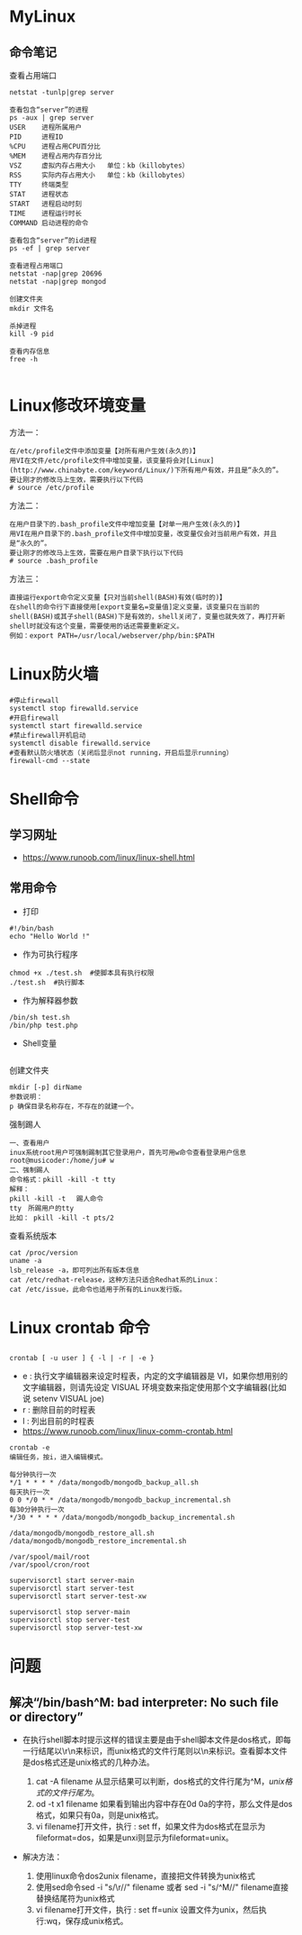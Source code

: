 # MyLinux

## 命令笔记

查看占用端口

```
netstat -tunlp|grep server
```



```
查看包含“server”的进程
ps -aux | grep server
USER    进程所属用户
PID     进程ID
%CPU    进程占用CPU百分比
%MEM    进程占用内存百分比
VSZ     虚拟内存占用大小   单位：kb（killobytes）
RSS     实际内存占用大小   单位：kb（killobytes）
TTY     终端类型
STAT    进程状态
START   进程启动时刻
TIME    进程运行时长
COMMAND 启动进程的命令

查看包含“server”的id进程
ps -ef | grep server

查看进程占用端口
netstat -nap|grep 20696
netstat -nap|grep mongod

创建文件夹
mkdir 文件名

杀掉进程
kill -9 pid

查看内存信息
free -h


```

# Linux修改环境变量

方法一：

```
在/etc/profile文件中添加变量【对所有用户生效(永久的)】
用VI在文件/etc/profile文件中增加变量，该变量将会对[Linux](http://www.chinabyte.com/keyword/Linux/)下所有用户有效，并且是“永久的”。
要让刚才的修改马上生效，需要执行以下代码
# source /etc/profile
```

方法二：

```
在用户目录下的.bash_profile文件中增加变量【对单一用户生效(永久的)】
用VI在用户目录下的.bash_profile文件中增加变量，改变量仅会对当前用户有效，并且是“永久的”。
要让刚才的修改马上生效，需要在用户目录下执行以下代码
# source .bash_profile
```

方法三：

```
直接运行export命令定义变量【只对当前shell(BASH)有效(临时的)】
在shell的命令行下直接使用[export变量名=变量值]定义变量，该变量只在当前的shell(BASH)或其子shell(BASH)下是有效的，shell关闭了，变量也就失效了，再打开新shell时就没有这个变量，需要使用的话还需要重新定义。
例如：export PATH=/usr/local/webserver/php/bin:$PATH
```

# Linux防火墙

```
#停止firewall
systemctl stop firewalld.service 
#开启firewall
systemctl start firewalld.service
#禁止firewall开机启动
systemctl disable firewalld.service 
#查看默认防火墙状态（关闭后显示not running，开启后显示running）
firewall-cmd --state
```

# Shell命令

## 学习网址
- https://www.runoob.com/linux/linux-shell.html

## 常用命令
- 打印
```
#!/bin/bash
echo "Hello World !"
```
- 作为可执行程序
```
chmod +x ./test.sh  #使脚本具有执行权限
./test.sh  #执行脚本
```
- 作为解释器参数
```
/bin/sh test.sh
/bin/php test.php
```
- Shell变量
```

```
创建文件夹
```
mkdir [-p] dirName
参数说明：
p 确保目录名称存在，不存在的就建一个。
```

强制踢人

```
一、查看用户 
inux系统root用户可强制踢制其它登录用户，首先可用w命令查看登录用户信息
root@musicoder:/home/ju# w
二、强制踢人
命令格式：pkill -kill -t tty
解释：
pkill -kill -t 　踢人命令
tty　所踢用户的tty
比如： pkill -kill -t pts/2
```

查看系统版本

```
cat /proc/version
uname -a
lsb_release -a，即可列出所有版本信息
cat /etc/redhat-release，这种方法只适合Redhat系的Linux：
cat /etc/issue，此命令也适用于所有的Linux发行版。
```







# Linux crontab 命令
## 

```
crontab [ -u user ] { -l | -r | -e }
```
- e : 执行文字编辑器来设定时程表，内定的文字编辑器是 VI，如果你想用别的文字编辑器，则请先设定 VISUAL 环境变数来指定使用那个文字编辑器(比如说 setenv VISUAL joe)
- r : 删除目前的时程表
- l : 列出目前的时程表
- https://www.runoob.com/linux/linux-comm-crontab.html
```
crontab -e
编辑任务，按i，进入编辑模式。

每分钟执行一次
*/1 * * * * /data/mongodb/mongodb_backup_all.sh
每天执行一次
0 0 */0 * * /data/mongodb/mongodb_backup_incremental.sh
每30分钟执行一次
*/30 * * * * /data/mongodb/mongodb_backup_incremental.sh

/data/mongodb/mongodb_restore_all.sh
/data/mongodb/mongodb_restore_incremental.sh

/var/spool/mail/root
/var/spool/cron/root

```
```
supervisorctl start server-main
supervisorctl start server-test
supervisorctl start server-test-xw

supervisorctl stop server-main
supervisorctl stop server-test
supervisorctl stop server-test-xw
```

# 问题
## 解决“/bin/bash^M: bad interpreter: No such file or directory”
- 在执行shell脚本时提示这样的错误主要是由于shell脚本文件是dos格式，即每一行结尾以\r\n来标识，而unix格式的文件行尾则以\n来标识。查看脚本文件是dos格式还是unix格式的几种办法。
  1. cat -A filename  从显示结果可以判断，dos格式的文件行尾为^M$，unix格式的文件行尾为$。
  1. od -t x1 filename 如果看到输出内容中存在0d 0a的字符，那么文件是dos格式，如果只有0a，则是unix格式。
  1. vi filename打开文件，执行 : set ff，如果文件为dos格式在显示为fileformat=dos，如果是unxi则显示为fileformat=unix。

- 解决方法：
  1. 使用linux命令dos2unix filename，直接把文件转换为unix格式
  1. 使用sed命令sed -i "s/\r//" filename  或者 sed -i "s/^M//" filename直接替换结尾符为unix格式
  1. vi filename打开文件，执行 : set ff=unix 设置文件为unix，然后执行:wq，保存成unix格式。
